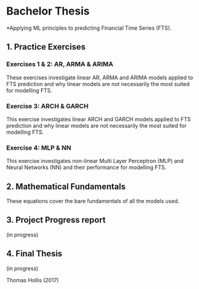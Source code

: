 # Bachelor Thesis
*Applying ML principles to predicting Financial Time Series (FTS).

## 1. Practice Exercises
### Exercises 1 & 2: AR, ARMA & ARIMA
These exercises investigate linear AR, ARMA and ARIMA models applied to FTS prediction and why linear models are not necessarily the most suited for modelling FTS.

### Exercise 3: ARCH & GARCH
This exercise investigates linear ARCH and GARCH models applied to FTS prediction and why linear models are not necessarily the most suited for modelling FTS.

### Exercise 4: MLP & NN
This exercise investigates non-linear Multi Layer Perceptron (MLP) and Neural Networks (NN) and their performance for modelling FTS.

## 2. Mathematical Fundamentals 
These equations cover the bare fundamentals of all the models used.

## 3. Project Progress report
(in progress)

## 4. Final Thesis
(in progress)

Thomas Hollis (2017)
